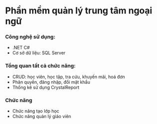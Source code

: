 ﻿# Phần mềm quản lý trung tâm ngoại ngữ
### Công nghệ sử dụng: 
- .NET C#
- Cơ sở dữ liệu: SQL Server

### Tổng quan tất cả chức năng:
- CRUD: học viên, học tập, tra cứu, khuyến mãi, hoá đơn 
- Phân quyền, đăng nhập, đổi mật khẩu
- Thống kê sử dụng CrystalReport

### Chức năng
- Chức năng tạo lớp học
- Chức năng quản lý giáo viên 
